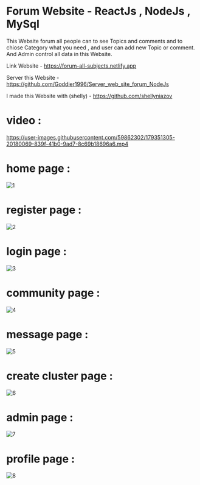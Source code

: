 # Forum Website - ReactJs , NodeJs , MySql  
  
This Website forum all people can to see Topics and comments and to chiose Category what you need , and user can add new Topic or comment.
And Admin control all data in this Website.
 
Link Website - https://forum-all-subjects.netlify.app 

Server this Website - https://github.com/Goddier1996/Server_web_site_forum_NodeJs

I made this Website with (shelly) - https://github.com/shellyniazov
 

# video :

https://user-images.githubusercontent.com/59862302/179351305-20180069-839f-41b0-9ad7-8c69b18696a6.mp4

# home page :
                                                
![1](https://user-images.githubusercontent.com/59862302/174872143-544db99f-2073-44b0-a5fb-7d9c25adcf04.jpg)

# register page :
                                                
![2](https://user-images.githubusercontent.com/59862302/174872267-b91581e6-748b-4d37-9ee3-665503906a0a.jpg)

# login page : 
                                                
![3](https://user-images.githubusercontent.com/59862302/174872371-b27cdff8-d1a5-46bb-80d5-85d3eef10dec.jpg)

# community page :
                                                
![4](https://user-images.githubusercontent.com/59862302/174872560-3f9aab4b-028a-4345-9240-a0e06a4bd77e.jpg)

# message page :
                                                
![5](https://user-images.githubusercontent.com/59862302/174873238-12e453e6-a9f6-41c6-a117-a6f8746fe785.jpg)

# create cluster page :
                                                
![6](https://user-images.githubusercontent.com/59862302/174873490-998aff01-1747-42ac-bb0e-c76cb51c9cc1.jpg)

# admin page :
                                                
![7](https://user-images.githubusercontent.com/59862302/174873708-7ac32854-4e08-4cc9-b36a-9ec8ecd364b7.jpg)

# profile page :
                                                
![8](https://user-images.githubusercontent.com/59862302/174873845-0a5ced62-93ce-4a74-89d9-990f8a506d27.png)








